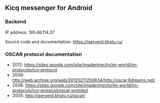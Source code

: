 ## Kicq messenger for Android

### Backend
IP address: 195.66.114.37

Source code and documentation:
https://iserverd.khstu.ru/

### OSCAR protocol documentation
- 2012: https://sites.google.com/site/imaderingcity/im-world/im-protocols/icq-protocol
- 2009: http://web.archive.org/web/20120211200634/http://oscar.6dreams.net/
- 2008: https://sites.google.com/site/imaderingcity/im-world/im-protocols/icq-protocol/oscar-protokol
- 2005: http://iserverd.khstu.ru/oscar/

